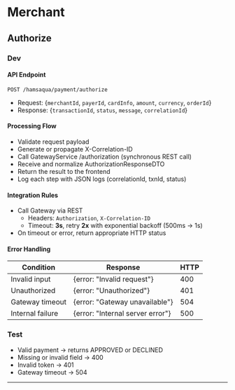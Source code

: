 # Merchant

## Authorize

### Dev

#### API Endpoint
`POST /hamsaqua/payment/authorize`
- Request: {`merchantId`, `payerId`, `cardInfo`, `amount`, `currency`, `orderId`}
- Response: {`transactionId`, `status`, `message`, `correlationId`}

#### Processing Flow
- Validate request payload
- Generate or propagate X-Correlation-ID
- Call GatewayService /authorization (synchronous REST call)
- Receive and normalize AuthorizationResponseDTO
- Return the result to the frontend
- Log each step with JSON logs (correlationId, txnId, status)

#### Integration Rules
- Call Gateway via REST
    - Headers: `Authorization`, `X-Correlation-ID`
    - Timeout: **3s**, retry **2x** with exponential backoff (500ms → 1s)
- On timeout or error, return appropriate HTTP status

#### Error Handling
| Condition        | Response                         | HTTP |
| ---------------- | -------------------------------- | ---- |
| Invalid input    | {error: "Invalid request"}       | 400  |
| Unauthorized     | {error: "Unauthorized"}          | 401  |
| Gateway timeout  | {error: "Gateway unavailable"}   | 504  |
| Internal failure | {error: "Internal server error"} | 500  |

### Test
- Valid payment → returns APPROVED or DECLINED
- Missing or invalid field → 400
- Invalid token → 401
- Gateway timeout → 504
---
